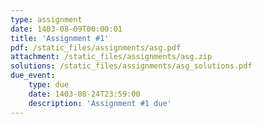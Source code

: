 ```yaml
---
type: assignment
date: 1403-08-09T00:00:01
title: 'Assignment #1'
pdf: /static_files/assignments/asg.pdf
attachment: /static_files/assignments/asg.zip
solutions: /static_files/assignments/asg_solutions.pdf
due_event: 
    type: due
    date: 1403-08-24T23:59:00
    description: 'Assignment #1 due'
---
```

